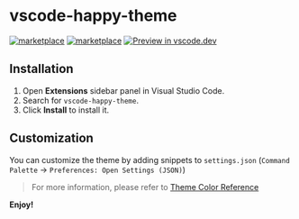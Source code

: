 # vscode-happy-theme

[![marketplace](https://img.shields.io/visual-studio-marketplace/v/lynnjinjie.vscode-happy-theme)](https://marketplace.visualstudio.com/items?itemName=lynnjinjie.vscode-happy-theme)
[![marketplace](https://img.shields.io/visual-studio-marketplace/i/lynnjinjie.vscode-happy-theme?label=Installs)](https://marketplace.visualstudio.com/items?itemName=lynnjinjie.vscode-happy-theme)
[![Preview in vscode.dev](https://img.shields.io/badge/preview%20in-vscode.dev-blue)](https://vscode.dev/theme/lynnjinjie.vscode-happy-theme)

## Installation

1. Open **Extensions** sidebar panel in Visual Studio Code.
2. Search for `vscode-happy-theme`.
3. Click **Install** to install it.

## Customization

You can customize the theme by adding snippets to `settings.json` (`Command Palette` -> `Preferences: Open Settings (JSON)`)

> For more information, please refer to [Theme Color Reference](https://code.visualstudio.com/api/references/theme-color)

**Enjoy!**
